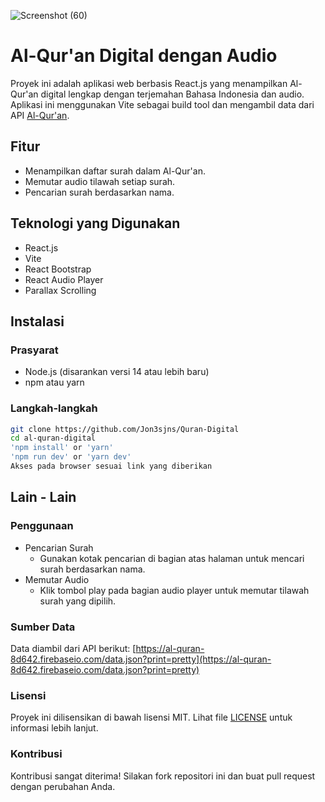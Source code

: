 
![Screenshot (60)](https://github.com/Jon3sjns/Quran-Digital/assets/45759837/334aa0f2-9283-4d7d-9681-400b2c5e27a5)

# Al-Qur'an Digital dengan Audio

Proyek ini adalah aplikasi web berbasis React.js yang menampilkan Al-Qur'an digital lengkap dengan terjemahan Bahasa Indonesia dan audio. Aplikasi ini menggunakan Vite sebagai build tool dan mengambil data dari API [Al-Qur'an](https://al-quran-8d642.firebaseio.com/data.json?print=pretty).

## Fitur

- Menampilkan daftar surah dalam Al-Qur'an.
- Memutar audio tilawah setiap surah.
- Pencarian surah berdasarkan nama.

## Teknologi yang Digunakan

- React.js
- Vite
- React Bootstrap
- React Audio Player
- Parallax Scrolling

## Instalasi

### Prasyarat

- Node.js (disarankan versi 14 atau lebih baru)
- npm atau yarn

### Langkah-langkah

   ```sh
   git clone https://github.com/Jon3sjns/Quran-Digital
   cd al-quran-digital
   'npm install' or 'yarn'
   'npm run dev' or 'yarn dev'
   Akses pada browser sesuai link yang diberikan
   ```

## Lain - Lain

   ### Penggunaan
   
   - Pencarian Surah
     - Gunakan kotak pencarian di bagian atas halaman untuk mencari surah berdasarkan nama.
   - Memutar Audio
     - Klik tombol play pada bagian audio player untuk memutar tilawah surah yang dipilih.
   
   ### Sumber Data
   
   Data diambil dari API berikut: [https://al-quran-8d642.firebaseio.com/data.json?print=pretty](https://al-quran-8d642.firebaseio.com/data.json?print=pretty)
   
   ### Lisensi
   
   Proyek ini dilisensikan di bawah lisensi MIT. Lihat file [LICENSE](LICENSE) untuk informasi lebih lanjut.
   
   ### Kontribusi
   
   Kontribusi sangat diterima! Silakan fork repositori ini dan buat pull request dengan perubahan Anda.

